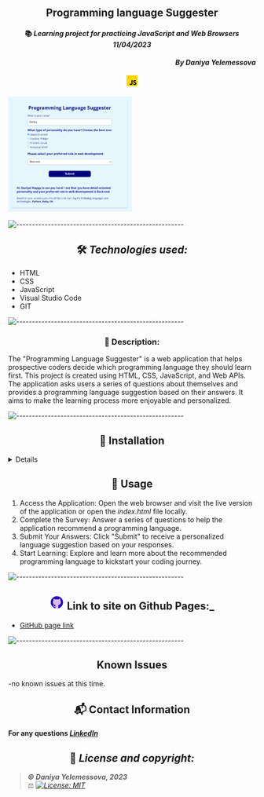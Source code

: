 ## <div align="center">Programming language Suggester</div>

#### <div align="center">📚 _Learning project for practicing JavaScript and Web Browsers  11/04/2023_ </div>

**_<p align="right">By Daniya Yelemessova_**</p>

<p align="center">
  <img src="images/js.png" alt="js" width="30"/>
</p>

<div><img src="images/suggester.png" alt="screen of the program" width="50%" display="block" margin-left="auto" margin-right="auto"/></div>

![-----------------------------------------------------](https://raw.githubusercontent.com/andreasbm/readme/master/assets/lines/rainbow.png)


## <div align="center"> 🛠️ _Technologies used:_

- HTML
- CSS
- JavaScript
- Visual Studio Code
- GIT

![-----------------------------------------------------](https://raw.githubusercontent.com/andreasbm/readme/master/assets/lines/rainbow.png)

### <div align="center"> 🤔 Description:

The "Programming Language Suggester" is a web application that helps prospective coders decide which programming language they should learn first. This project is created using HTML, CSS, JavaScript, and Web APIs. The application asks users a series of questions about themselves and provides a programming language suggestion based on their answers. It aims to make the learning process more enjoyable and personalized.

![-----------------------------------------------------](https://raw.githubusercontent.com/andreasbm/readme/master/assets/lines/rainbow.png)

## <div align="center"> 🚥 Installation

<details>
To set up this project locally for development or testing purposes, follow these steps:

To get started, you'll need to clone this repository to your local machine. Open your terminal or command prompt and use the following command to do so:
1. git clone https://github.com/DaniyaYelemessova/Programming-Language-Suggester.git
2. Navigate to the Project Directory, using **cd**
3. Open the project using **code .**
</details>

## <div align="center"> 🌟 Usage

1. Access the Application: Open the web browser and visit the live version of the application or open the _index.html_ file locally.
2. Complete the Survey: Answer a series of questions to help the application recommend a programming language. 
3. Submit Your Answers: Click "Submit" to receive a personalized language suggestion based on your responses.
4. Start Learning: Explore and learn more about the recommended programming language to kickstart your coding journey.

![-----------------------------------------------------](https://raw.githubusercontent.com/andreasbm/readme/master/assets/lines/rainbow.png)

## <div align="center"> <img src="images/github.png" alt="github icon" width="30px"> Link to site on Github Pages:_

- [GitHub page link](https://github.com/DaniyaYelemessova/Programming-Language-Suggester.git)

![-----------------------------------------------------](https://raw.githubusercontent.com/andreasbm/readme/master/assets/lines/rainbow.png)

## <div align="center"> Known Issues

-no known issues at this time.

## <div align="center"> 📬 Contact Information

#### For any questions _[LinkedIn](www.linkedin.com/in/daniya-collings)_

## <div align="center"> 📘 _License and copyright:_

> **_© Daniya Yelemessova, 2023_**  
> ⚖️ _[![License: MIT](https://img.shields.io/badge/License-MIT-yellow.svg)](https://opensource.org/licenses/MIT)_









